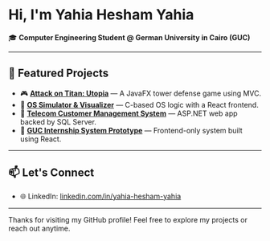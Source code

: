 # Hi, I'm Yahia Hesham Yahia

🎓 **Computer Engineering Student @ German University in Cairo (GUC)**   

---

## 📂 Featured Projects

- 🎮 **[Attack on Titan: Utopia](https://github.com/yaahiaa/Attack-on-titan-mini-game)** — A JavaFX tower defense game using MVC.
- 💾 **[OS Simulator & Visualizer](https://github.com/yaahiaa/os-simulator-visualizer)** — C-based OS logic with a React frontend.
- 📡 **[Telecom Customer Management System](https://github.com/yaahiaa/telecom-customer-management-system)** — ASP.NET web app backed by SQL Server.
- 📁 **[GUC Internship System Prototype](https://github.com/CSEN603-2025/Wolves)** — Frontend-only system built using React.

---

## 📫 Let's Connect
- 🌐 LinkedIn: [linkedin.com/in/yahia-hesham-yahia](https://linkedin.com/in/yahia-hesham-yahia)

---

Thanks for visiting my GitHub profile! Feel free to explore my projects or reach out anytime.
